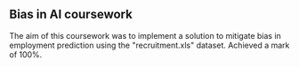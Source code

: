 ## Bias in AI coursework
The aim of this coursework was to implement a solution to mitigate bias in employment prediction using the "recruitment.xls" dataset. Achieved a mark of 100%.
